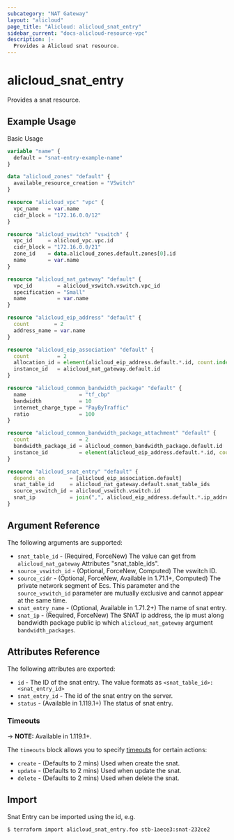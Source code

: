```yaml
---
subcategory: "NAT Gateway"
layout: "alicloud"
page_title: "Alicloud: alicloud_snat_entry"
sidebar_current: "docs-alicloud-resource-vpc"
description: |-
  Provides a Alicloud snat resource.
---
```


# alicloud\_snat\_entry

Provides a snat resource.

## Example Usage

Basic Usage

```terraform
variable "name" {
  default = "snat-entry-example-name"
}

data "alicloud_zones" "default" {
  available_resource_creation = "VSwitch"
}

resource "alicloud_vpc" "vpc" {
  vpc_name   = var.name
  cidr_block = "172.16.0.0/12"
}

resource "alicloud_vswitch" "vswitch" {
  vpc_id     = alicloud_vpc.vpc.id
  cidr_block = "172.16.0.0/21"
  zone_id    = data.alicloud_zones.default.zones[0].id
  name       = var.name
}

resource "alicloud_nat_gateway" "default" {
  vpc_id        = alicloud_vswitch.vswitch.vpc_id
  specification = "Small"
  name          = var.name
}

resource "alicloud_eip_address" "default" {
  count        = 2
  address_name = var.name
}

resource "alicloud_eip_association" "default" {
  count         = 2
  allocation_id = element(alicloud_eip_address.default.*.id, count.index)
  instance_id   = alicloud_nat_gateway.default.id
}

resource "alicloud_common_bandwidth_package" "default" {
  name                 = "tf_cbp"
  bandwidth            = 10
  internet_charge_type = "PayByTraffic"
  ratio                = 100
}

resource "alicloud_common_bandwidth_package_attachment" "default" {
  count                = 2
  bandwidth_package_id = alicloud_common_bandwidth_package.default.id
  instance_id          = element(alicloud_eip_address.default.*.id, count.index)
}

resource "alicloud_snat_entry" "default" {
  depends_on        = [alicloud_eip_association.default]
  snat_table_id     = alicloud_nat_gateway.default.snat_table_ids
  source_vswitch_id = alicloud_vswitch.vswitch.id
  snat_ip           = join(",", alicloud_eip_address.default.*.ip_address)
}
```

## Argument Reference

The following arguments are supported:

* `snat_table_id` - (Required, ForceNew) The value can get from `alicloud_nat_gateway` Attributes "snat_table_ids".
* `source_vswitch_id` - (Optional, ForceNew, Computed) The vswitch ID.
* `source_cidr` - (Optional, ForceNew, Available in 1.71.1+, Computed) The private network segment of Ecs. This parameter and the `source_vswitch_id` parameter are mutually exclusive and cannot appear at the same time.
* `snat_entry_name` - (Optional, Available in 1.71.2+) The name of snat entry.
* `snat_ip` - (Required, ForceNew) The SNAT ip address, the ip must along bandwidth package public ip which `alicloud_nat_gateway` argument `bandwidth_packages`.

## Attributes Reference

The following attributes are exported:

* `id` - The ID of the snat entry. The value formats as `<snat_table_id>:<snat_entry_id>`
* `snat_entry_id` - The id of the snat entry on the server.
* `status` - (Available in 1.119.1+) The status of snat entry.

### Timeouts

-> **NOTE:** Available in 1.119.1+.

The `timeouts` block allows you to specify [timeouts](https://www.terraform.io/docs/configuration-0-11/resources.html#timeouts) for certain actions:

* `create` - (Defaults to 2 mins) Used when create the snat.
* `update` - (Defaults to 2 mins) Used when update the snat.
* `delete` - (Defaults to 2 mins) Used when delete the snat.

## Import

Snat Entry can be imported using the id, e.g.

```shell
$ terraform import alicloud_snat_entry.foo stb-1aece3:snat-232ce2
```
